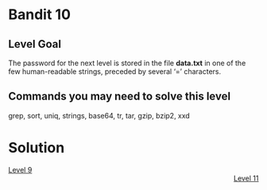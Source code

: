 <html>
<h1>Bandit 10</h1>

<h2 id="level-goal">Level Goal</h2>
<p>The password for the next level is stored in the file <strong>data.txt</strong>
in one of the few human-readable strings, preceded by several ‘=’
characters.</p>

<h2 id="commands-you-may-need-to-solve-this-level">Commands you may need to solve this level</h2>
<p>grep, sort, uniq, strings, base64, tr, tar, gzip, bzip2, xxd</p>


<h1>Solution</h1>
<div style="text-align: left"><a href="./bandit/tasks/bandit9.html">Level 9</a></div>
<div style="text-align: right"><a href="./bandit/tasks/bandit11.html">Level 11</a></div>
</html>
